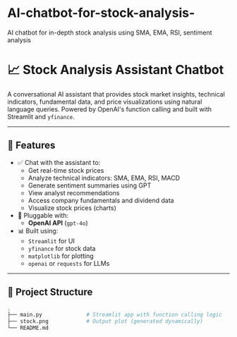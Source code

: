 # AI-chatbot-for-stock-analysis-
AI chatbot for in-depth stock analysis using SMA, EMA, RSI, sentiment analysis
# 📈 Stock Analysis Assistant Chatbot

A conversational AI assistant that provides stock market insights, technical indicators, fundamental data, and price visualizations using natural language queries. Powered by OpenAI's function calling  and built with Streamlit and `yfinance`.

---

## 🚀 Features

- ✅ Chat with the assistant to:
  - Get real-time stock prices
  - Analyze technical indicators: SMA, EMA, RSI, MACD
  - Generate sentiment summaries using GPT
  - View analyst recommendations
  - Access company fundamentals and dividend data
  - Visualize stock prices (charts)
- 🔧 Pluggable with:
  - **OpenAI API** (`gpt-4o`)
- 📊 Built using:
  - `Streamlit` for UI
  - `yfinance` for stock data
  - `matplotlib` for plotting
  - `openai` or `requests` for LLMs

---

## 📂 Project Structure

```bash
.
├── main.py              # Streamlit app with function calling logic
├── stock.png            # Output plot (generated dynamically)
└── README.md
